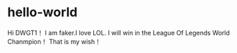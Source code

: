 # hello-world
Hi DWGT1！
I am faker.I love LOL.
I will win in the League Of Legends World Chanmpion！
That is my wish！
